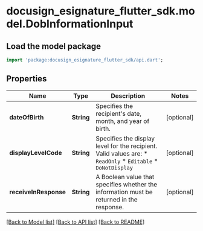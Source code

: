 # docusign_esignature_flutter_sdk.model.DobInformationInput

## Load the model package
```dart
import 'package:docusign_esignature_flutter_sdk/api.dart';
```

## Properties
Name | Type | Description | Notes
------------ | ------------- | ------------- | -------------
**dateOfBirth** | **String** | Specifies the recipient's date, month, and year of birth. | [optional] 
**displayLevelCode** | **String** | Specifies the display level for the recipient. Valid values are: * `ReadOnly` * `Editable` * `DoNotDisplay` | [optional] 
**receiveInResponse** | **String** | A Boolean value that specifies whether the information must be returned in the response. | [optional] 

[[Back to Model list]](../README.md#documentation-for-models) [[Back to API list]](../README.md#documentation-for-api-endpoints) [[Back to README]](../README.md)


